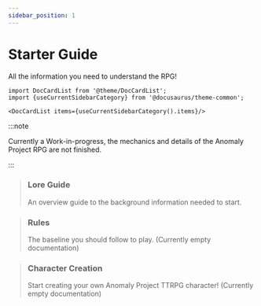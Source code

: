 ```yaml
---
sidebar_position: 1
---
```


# Starter Guide
  All the information you need to understand the RPG!


```mdx-code-block
import DocCardList from '@theme/DocCardList';
import {useCurrentSidebarCategory} from '@docusaurus/theme-common';

<DocCardList items={useCurrentSidebarCategory().items}/>
```

:::note

Currently a Work-in-progress, the mechanics and details of the Anomaly Project RPG are not finished.

:::

>### Lore Guide 
> An overview guide to the background information needed to start.

>### Rules
> The baseline you should follow to play. (Currently empty documentation)

>### Character Creation
> Start creating your own Anomaly Project TTRPG character! (Currently empty documentation)